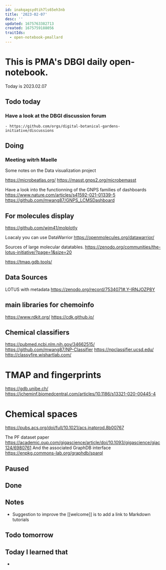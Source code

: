 ```yaml
---
id: inakqagsydtih7ls65eh3nb
title: '2023-02-07'
desc: ''
updated: 1675763382713
created: 1675759188056
traitIds:
  - open-notebook-pmallard
---
```


# This is PMA's DBGI daily open-notebook.

Today is 2023.02.07

## Todo today

### Have a look at the DBGI discussion forum
    - https://github.com/orgs/digital-botanical-gardens-initiative/discussions
###
###

## Doing

### Meeting witrh Maelle

Some notes on the Data visualization project

https://microbeatlas.org/
https://masst.gnps2.org/microbemasst

Have a look into the functionning of the GNPS families of dashboards
https://www.nature.com/articles/s41592-021-01339-5
https://github.com/mwang87/GNPS_LCMSDashboard 


## For molecules display
https://github.com/wjm41/molplotly

Loacaly you can use DataWarrior https://openmolecules.org/datawarrior/


Sources of large molecular datatables.
https://zenodo.org/communities/the-lotus-initiative/?page=1&size=20


https://tmap.gdb.tools/


## Data Sources
LOTUS with metadata https://zenodo.org/record/7534071#.Y-IRNJOZP8Y


## main libraries for chemoinfo 
https://www.rdkit.org/
https://cdk.github.io/


## Chemical classifiers
https://pubmed.ncbi.nlm.nih.gov/34662515/
https://github.com/mwang87/NP-Classifier
https://npclassifier.ucsd.edu/
http://classyfire.wishartlab.com/

# TMAP and fingerprints

https://gdb.unibe.ch/
https://jcheminf.biomedcentral.com/articles/10.1186/s13321-020-00445-4

# Chemical spaces
https://pubs.acs.org/doi/full/10.1021/acs.jnatprod.8b00767




The PF dataset paper https://academic.oup.com/gigascience/article/doi/10.1093/gigascience/giac124/6980761
And the associated GraphDB interface https://enpkg.commons-lab.org/graphdb/sparql




## Paused

## Done

## Notes

- Suggestion to improve the [[welcome]] is to add a link to Markdown tutorials


## Todo tomorrow

###
###
###


## Today I learned that

- 